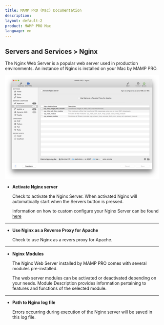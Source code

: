 ```yaml
---
title: MAMP PRO (Mac) Documentation
description: 
layout: default-2
product: MAMP PRO Mac
language: en
---
```


## Servers and Services > Nginx

The Nginx Web Server is a popular web server used in production environments. An instance of Nginx is installed on your Mac by MAMP PRO.

![MAMP](Nginx.png)

*  **Activate Nginx server**  

    Check to activate the Nginx Server. When activated Nginx will automatically start when the Servers button is pressed.

    Information on how to custom configure your Nginx Server can be found [here](../../Settings/Hosts/Nginx)

---

*  **Use Nginx as a Reverse Proxy for Apache**  

    Check to use Nginx as a revers proxy for Apache.

---

*  **Nginx Modules**

    The Nginx Web Server installed by MAMP PRO comes with several modules pre-installed.

    The web server modules can be activated or deactivated depending on your needs. Module Description provides information pertaining to features and functions of the selected module.

---

*  **Path to Nginx log file**

    Errors occurring during execution of the Nginx server will be saved in this log file.
